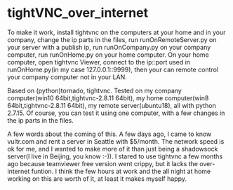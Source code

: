 # tightVNC_over_internet


To make it work, install tightvnc on the computers at your home and in your company, change the ip parts in the files, run runOnRemoteServer.py on your server with a publish ip, run runOnCompany.py on your company computer, run runOnHome.py on your home computer. On your home computer, open tightvnc Viewer, connect to the ip::port used in runOnHome.py(in my case 127.0.0.1::9999), then your can remote control your company computer not in your LAN.


Based on (python)tornado, tightvnc. Tested on my company computer(win10 64bit,tightvnc-2.8.11 64bit), my home computer(win8 64bit,tightvnc-2.8.11 64bit), my remote server(ubuntu18), all with python 2.7.15. Of course, you can test it using one computer, with a few changes in the ip parts in the files.


A few words about the coming of this. A few days ago, I came to know vultr.com and rent a server in Seattle with $5/month. The network speed is ok for me, and I wanted to make more of it than just being a shadowsock server(I live in Beijing, you know :-)). I stared to use tightvnc a few months ago because teamviewer free version went crippy, but it lacks the over-internet funtion. I think the few hours at work and the all night at home working on this are worth of it, at least it makes myself happy.
